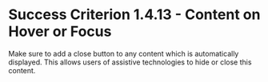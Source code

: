 # Success Criterion 1.4.13 - Content on Hover or Focus

Make sure to add a close button to any content which is automatically displayed. This allows users of assistive technologies to hide or close this content.
